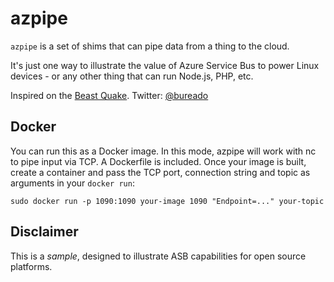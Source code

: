 azpipe
======

`azpipe` is a set of shims that can pipe data from a thing to the cloud.

It's just one way to illustrate the value of Azure Service Bus to power Linux
devices - or any other thing that can run Node.js, PHP, etc.

Inspired on the [Beast Quake](http://bit.ly/1itXs79). Twitter: [@bureado](http://twitter.com/bureado)

Docker
------

You can run this as a Docker image. In this mode, azpipe will work with nc to pipe input via TCP. A Dockerfile
is included. Once your image is built, create a container and pass the TCP port, connection string and topic as
arguments in your `docker run`:

`sudo docker run -p 1090:1090 your-image 1090 "Endpoint=..." your-topic`

Disclaimer
----------

This is a *sample*, designed to illustrate ASB capabilities for open source platforms.
